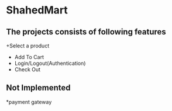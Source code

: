 # ShahedMart
## The projects consists of following features
  +Select a product
  + Add To Cart
  + Login/Logout(Authentication)
  + Check Out

## Not Implemented
  *payment gateway
  

